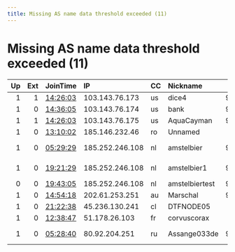 ```yaml
---
title: Missing AS name data threshold exceeded (11)
---
```


# Missing AS name data threshold exceeded (11)

|   Up |   Ext | JoinTime                                                                                            | IP              | CC   | Nickname       |   ORp |   Dirp | Version    | Contact                   | OS    |   eFamMembers |
|-----:|------:|:----------------------------------------------------------------------------------------------------|:----------------|:-----|:---------------|------:|-------:|:-----------|:--------------------------|:------|--------------:|
|    1 |     1 | [14:26:03](https://metrics.torproject.org/rs.html#details/B966C256A499BDB395A122AF00E953FF9DA11058) | 103.143.76.173  | us   | dice4          |  9001 |   9030 | 0.4.5.7    | None                      | Linux |             1 |
|    1 |     0 | [14:36:05](https://metrics.torproject.org/rs.html#details/852D68B1A4F8E41896B15AE34997F9F2663A217A) | 103.143.76.174  | us   | bank           |  9001 |   9030 | 0.4.5.7    | None                      | Linux |             1 |
|    1 |     1 | [14:26:03](https://metrics.torproject.org/rs.html#details/BAE2C74A56BEC69B0E6263A6B3EC8F27EA65088A) | 103.143.76.175  | us   | AquaCayman     |  9001 |   9030 | 0.4.5.7    | None                      | Linux |             1 |
|    1 |     0 | [13:10:02](https://metrics.torproject.org/rs.html#details/4FB7E049AF443AD5463177295316C250DB8189C5) | 185.146.232.46  | ro   | Unnamed        |   443 |      0 | 0.4.3.6    | None                      | Linux |             1 |
|    1 |     0 | [05:29:29](https://metrics.torproject.org/rs.html#details/96AED65C24A5741A0A272317BA3E266393D9DE96) | 185.252.246.108 | nl   | amstelbier     |  9002 |   9030 | 0.4.5.5-rc | amstelbier92@gmail.com    | Linux |             3 |
|    1 |     0 | [19:21:29](https://metrics.torproject.org/rs.html#details/516071996FC170BBCE51BA8EA71E2BB1F1D0A32E) | 185.252.246.108 | nl   | amstelbier1    |  9003 |   9031 | 0.4.5.5-rc | amstelbier92@gmail.com    | Linux |             3 |
|    0 |     0 | [19:43:05](https://metrics.torproject.org/rs.html#details/667B7CE5762B650D50184845556E273214F40E1D) | 185.252.246.108 | nl   | amstelbiertest |  9004 |   9032 | 0.3.5.14   | amstelbier92@gmail.com    | Linux |             3 |
|    1 |     0 | [14:54:18](https://metrics.torproject.org/rs.html#details/024CB57A672776B63AFF53AEEFD019C15F6758BD) | 202.61.253.251  | au   | Marschal       |  9001 |   9030 | 0.3.5.14   | None                      | Linux |             1 |
|    1 |     0 | [21:22:38](https://metrics.torproject.org/rs.html#details/68C1A25788D99FD4D55765F7354B7535D1D89C17) | 45.236.130.241  | cl   | DTFNODE05      |   443 |      0 | 0.4.5.7    | freedom at freemail dot c | Linux |             4 |
|    1 |     0 | [12:38:47](https://metrics.torproject.org/rs.html#details/FFF4E4F51077370085A339B1F81A02BF3C2F52C9) | 51.178.26.103   | fr   | corvuscorax    |   443 |     80 | 0.4.5.7    | tor@frosteri.net          | Linux |             2 |
|    1 |     0 | [05:28:40](https://metrics.torproject.org/rs.html#details/A69023F5DECA5311B408ED5EA1EE8610A1EE8A61) | 80.92.204.251   | ru   | Assange033de   |  9001 |   9011 | 0.4.5.7    | BMTY90VKYRQPUJZOTH @ Safe | Linux |             1 |
